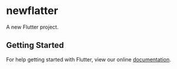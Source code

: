 # newflatter

A new Flutter project.

## Getting Started

For help getting started with Flutter, view our online
[documentation](https://flutter.io/).
